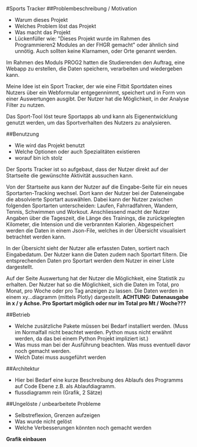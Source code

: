 #Sports Tracker
##Problembeschreibung / Motivation
 - Warum dieses Projekt
 - Welches Problem löst das Projekt
 - Was macht das Projekt
 - Lückenfüller wie: "Dieses Projekt wurde im Rahmen des Programmieren2 Modules an der FHGR gemacht" oder ähnlich sind unnötig. Auch sollten keine Klarnamen, oder Orte genannt werden.

Im Rahmen des Moduls PROG2 hatten die Studierenden den Auftrag, 
eine Webapp zu erstellen, die Daten speichern, verarbeiten und 
wiedergeben kann.

Meine Idee ist ein Sport Tracker, der wie eine Fitbit 
Sportdaten eines Nutzers über ein Webformular entgegennimmt, 
speichert und in Form von einer Auswertungen ausgibt. Der 
Nutzer hat die Möglichkeit, in der Analyse Filter zu nutzen.

Das Sport-Tool löst teure Sportapps ab und kann als Eigenentwicklung 
genutzt werden, um das Sportverhalten des Nutzers zu analysieren. 

##Benutzung
- Wie wird das Projekt benutzt
- Welche Optionen oder auch Spezialitäten existieren
- worauf bin ich stolz

Der Sports Tracker ist so aufgebaut, dass der Nutzer direkt auf 
der Startseite die gewünschte Aktivität aussuchen kann. 

Von der Startseite aus kann der Nutzer auf die Eingabe-Seite für ein 
neues Sportarten-Tracking wechsel. Dort kann der Nutzer bei der Dateneingabe 
die absolvierte Sportart auswählen. Dabei kann der Nutzer zwischen folgenden 
Sportarten unterscheiden: Laufen, Fahrradfahren, Wandern, Tennis, Schwimmen
und Workout. Anschliessend macht der Nutzer Angaben über die Tageszeit, 
die Länge des Trainings, die zurückgelegten Kilometer, die Intension und die 
verbrannten Kalorien. Abgespeichert werden die Daten in einem Json-File, 
welches in der Übersicht visualisiert betrachtet werden kann.

In der Übersicht sieht der Nutzer alle erfassten Daten, sortiert nach 
Eingabedatum. Der Nutzer kann die Daten zudem nach Sportart filtern. 
Die entsprechenden Daten pro Sportart werden dem Nutzer in einer Liste 
dargestellt.

Auf der Seite Auswertung hat der Nutzer die Möglichkeit, eine Statistik
zu erhalten. Der Nutzer hat so die Möglichkeit, sich die Daten im Total, 
pro Monat, pro Woche oder pro Tag anzeigen zu lassen. Die Daten werden 
in einem xy...diagramm (mittels Plotly) dargestellt.
**ACHTUNG: Datenausgabe in x / y Achse. Pro Sportart möglich oder nur im 
Total pro Mt / Woche???**

##Betrieb
 - Welche zusätzliche Pakete müssen bei Bedarf installiert werden. (Muss im Normalfall nicht beachtet werden. Python muss nicht erwähnt werden, da das bei einem Python Projekt impliziert ist.)
 - Was muss man bei der Ausführung beachten. Was muss eventuell davor noch gemacht werden.
 - Welch Datei muss ausgeführt werden

##Architektur
- Hier bei Bedarf eine kurze Beschreibung des Ablaufs des Programms auf Code Ebene z.B. als Ablaufdiagramm.
- flussdiagramm rein (Grafik, 2 Sätze)

##Ungelöste / unbearbeitete Probleme
 - Selbstreflexion, Grenzen aufzeigen
 - Was wurde nicht gelöst
 - Welche Verbesserungen könnten noch gemacht werden
 
**Grafik einbauen**
